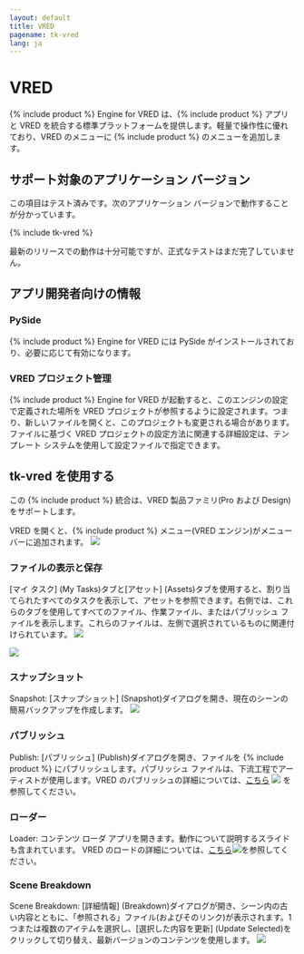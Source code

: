 ```yaml
---
layout: default
title: VRED
pagename: tk-vred
lang: ja
---
```


# VRED

{% include product %} Engine for VRED は、{% include product %} アプリと VRED を統合する標準プラットフォームを提供します。軽量で操作性に優れており、VRED のメニューに {% include product %} のメニューを追加します。

## サポート対象のアプリケーション バージョン

この項目はテスト済みです。次のアプリケーション バージョンで動作することが分かっています。

{% include tk-vred %}

最新のリリースでの動作は十分可能ですが、正式なテストはまだ完了していません。

## アプリ開発者向けの情報

### PySide

{% include product %} Engine for VRED には PySide がインストールされており、必要に応じて有効になります。

### VRED プロジェクト管理

{% include product %} Engine for VRED が起動すると、このエンジンの設定で定義された場所を VRED プロジェクトが参照するように設定されます。つまり、新しいファイルを開くと、このプロジェクトも変更される場合があります。ファイルに基づく VRED プロジェクトの設定方法に関連する詳細設定は、テンプレート システムを使用して設定ファイルで指定できます。

## tk-vred を使用する

この {% include product %} 統合は、VRED 製品ファミリ(Pro および Design)をサポートします。

VRED を開くと、{% include product %} メニュー(VRED エンジン)がメニュー バーに追加されます。
![](https://help.autodesk.com/cloudhelp/2020/ENU/VRED-Shotgun/images/ShotgunMenuVRED.png)


### ファイルの表示と保存

[マイ タスク] (My Tasks)タブと[アセット] (Assets)タブを使用すると、割り当てられたすべてのタスクを表示して、アセットを参照できます。右側では、これらのタブを使用してすべてのファイル、作業ファイル、またはパブリッシュ ファイルを表示します。これらのファイルは、左側で選択されているものに関連付けられています。
![](https://help.autodesk.com/cloudhelp/2020/JPN/VRED-Shotgun/images/ShotgunFileOpenVRED.png)

![](https://help.autodesk.com/cloudhelp/2020/JPN/VRED-Shotgun/images/ShotgunFileSaveVRED.png)


### スナップショット
Snapshot: [スナップショット] (Snapshot)ダイアログを開き、現在のシーンの簡易バックアップを作成します。
![](https://help.autodesk.com/cloudhelp/2020/JPN/VRED-Shotgun/images/ShotgunSnapshotVRED.png)


### パブリッシュ
Publish: [パブリッシュ] (Publish)ダイアログを開き、ファイルを {% include product %} にパブリッシュします。パブリッシュ ファイルは、下流工程でアーティストが使用します。VRED のパブリッシュの詳細については、[こちら](https://github.com/shotgunsoftware/tk-vred/wiki/Publishing) ![](https://help.autodesk.com/cloudhelp/2020/JPN/VRED-Shotgun/images/ShotgunPublishVRED.png) を参照してください。


### ローダー
Loader: コンテンツ ローダ アプリを開きます。動作について説明するスライドも含まれています。
VRED のロードの詳細については、[こちら](https://github.com/shotgunsoftware/tk-vred/wiki/Loading)![](https://help.autodesk.com/cloudhelp/2020/JPN/VRED-Shotgun/images/ShotgunLoaderVRED.png)を参照してください。

### Scene Breakdown
Scene Breakdown: [詳細情報] (Breakdown)ダイアログが開き、シーン内の古い内容とともに、「参照される」ファイル(およびそのリンク)が表示されます。1 つまたは複数のアイテムを選択し、[選択した内容を更新] (Update Selected)をクリックして切り替え、最新バージョンのコンテンツを使用します。
![](https://help.autodesk.com/cloudhelp/2020/JPN/VRED-Shotgun/images/ShotgunBreakdownVRED.png)
